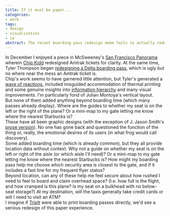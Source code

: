 ```yaml
---
title: If it must be paper...
categories:
- work
tags:
- design
- visualization
- ia
abstract: The recent boarding pass redesign meme fails to actually redesign.
---
```


In December I enjoyed a piece in McSweeney's [San Francisco Panorama][1] wherein [Chip Kidd][2] redesigned Amtrak tickets for clarity.  At the same time, Tyler Thompson began [redesigning a Delta boarding pass][3], which is ugly but no where near the mess an Amtrak ticket is.  
Chip's work seems to have garnered little attention, but Tyler's generated a [wave of reactions][4], included misguided accommodation of thermal printing and some genuine insights into [information hierarchy][5] and many visual improvements.  I'm particularly fond of Julian Montoya's vertical layout.  
But none of them added anything beyond boarding time (which many passes already display).  Where are the guides to whether my seat is on the left or the right of the plane?  Or a mini-map to my gate letting me know where the nearest Starbucks is?    
These have all been graphic designs (with the exception of J. Jason Smith's [prose version][6]).  No one has gone back and questioned the function of the thing or, really, the emotional desires of its users (in what frog would call discovery).  
Some added boarding time (which is already common), but they all provide location data without context.  Why not a guide on whether my seat is on the left or right of the aisle (or which aisle I'll need)?  Or a mini-map to my gate letting me know where the nearest Starbucks is?  How might my boarding pass help me choose which security area is closest to the gate, and if it includes a fast line for my frequent flyer status?  
Beyond location, can any of these help me feel secure about how rushed I need to feel to board and claim overhead space?  (I.e. how full is the flight, and how cramped is this plane?  Is my seat on a bulkhead with no below-seat storage?)  At my destination, will the taxis generally take credit cards or will I need to visit an ATM?  
I imagine if [TripIt][7] were able to print boarding passes directly, we'd see a serious redesign of this paper experience.

   [1]: http://www.mcsweeneys.net/links/panoramaexcerpts/
   [2]: http://www.goodisdead.com/
   [3]: http://twitter.com/tyler_thompson/status/6718566580
   [4]: http://passfail.squarespace.com/
   [5]: http://blog.timoni.org/post/318322031/a-practical-boarding-pass-redesign
   [6]: http://www.graphicology.com/blog/2010/1/11/280-a-practical-yet-human-boarding-pass-design.html
   [7]: http://www.tripit.com/

